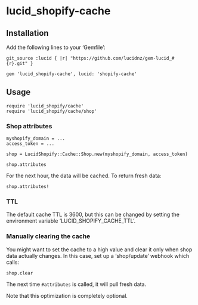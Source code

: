 lucid_shopify-cache
===================

Installation
------------

Add the following lines to your ‘Gemfile’:

    git_source :lucid { |r| "https://github.com/lucidnz/gem-lucid_#{r}.git" }

    gem 'lucid_shopify-cache', lucid: 'shopify-cache'


Usage
-----

    require 'lucid_shopify/cache'
    require 'lucid_shopify/cache/shop'

### Shop attributes

    myshopify_domain = ...
    access_token = ...

    shop = LucidShopify::Cache::Shop.new(myshopify_domain, access_token)

    shop.attributes

For the next hour, the data will be cached. To return fresh data:

    shop.attributes!


### TTL

The default cache TTL is 3600, but this can be changed by setting
the environment variable ‘LUCID_SHOPIFY_CACHE_TTL’.


### Manually clearing the cache

You might want to set the cache to a high value and clear it only
when shop data actually changes. In this case, set up a ‘shop/update’
webhook which calls:

    shop.clear

The next time `#attributes` is called, it will pull fresh data.

Note that this optimization is completely optional.
